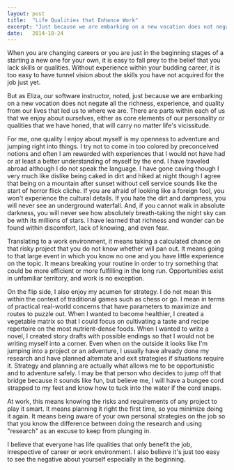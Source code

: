 ```yaml
---
layout: post
title:  "Life Qualities that Enhance Work"
excerpt: "Just because we are embarking on a new vocation does not negate all the richness, experience, and quality from our lives that have led us to where we are."
date:   2014-10-24
---
```


When you are changing careers or you are just in the beginning stages of a starting a new one for your own, it is easy to fall prey to the belief that you lack skills or qualities. Without experience within your budding career, it is too easy to have tunnel vision about the skills you have not acquired for the job just yet.

But as Eliza, our software instructor, noted, just because we are embarking on a new vocation does not negate all the richness, experience, and quality from our lives that led us to where we are. There are parts within each of us that we enjoy about ourselves, either as core elements of our personality or qualities that we have honed, that will carry no matter life's vicissitude.

For me, one quality I enjoy about myself is my openness to adventure and jumping right into things. I try not to come in too colored by preconceived notions and often I am rewarded with experiences that I would not have had or at least a better understanding of myself by the end. I have traveled abroad although I do not speak the language. I have gone caving though I very much like dislike being caked in dirt and hiked at night though I agree that being on a mountain after sunset without cell service sounds like the start of horror flick cliche. If you are afraid of looking like a foreign fool, you won't experience the cultural details. If you hate the dirt and dampness, you will never see an underground waterfall. And, if you cannot walk in absolute darkness, you will never see how absolutely breath-taking the night sky can be with its millions of stars. I have learned that richness and wonder can be found within discomfort, lack of knowing, and even fear.

Translating to a work environment, it means taking a calculated chance on that risky project that you do not know whether will pan out. It means going to that large event in which you know no one and you have little experience on the topic. It means breaking your routine in order to try something that could be more efficient or more fulfilling in the long run. Opportunities exist in unfamiliar territory, and work is no exception.

On the flip side, I also enjoy my acumen for strategy. I do not mean this within the context of traditional games such as chess or go. I mean in terms of practical real-world concerns that have parameters to maximize and routes to puzzle out. When I wanted to become healthier, I created a vegetable matrix so that I could focus on cultivating a taste and recipe repertoire on the most nutrient-dense foods. When I wanted to write a novel, I created story drafts with possible endings so that I would not be writing myself into a corner. Even when on the outside it looks like I'm jumping into a project or an adventure, I usually have already done my research and have planned alternate and exit strategies if situations require it. Strategy and planning are actually what allows me to be opportunistic and to adventure safely. I may be that person who decides to jump off that bridge because it sounds like fun, but believe me, I will have a bungee cord strapped to my feet and know how to tuck into the water if the cord snaps.

At work, this means knowing the risks and requirements of any project to play it smart. It means planning it right the first time, so you minimize doing it again. It means being aware of your own personal strategies on the job so that you know the difference between doing the research and using "research" as an excuse to keep from plunging in.

I believe that everyone has life qualities that only benefit the job, irrespective of career or work environment. I also believe it's just too easy to see the negative about yourself especially in the beginning.

